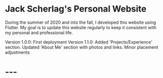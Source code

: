 # Jack Scherlag's Personal Website

During the summer of 2020 and into the fall, I developed this website using Flutter. My goal is to update this website regularly to keep it consistent with my personal and professional life.

Version 1.0.0: First deployment
Version 1.1.0: Added 'Projects/Experience' section. Updated 'About Me' section with photos and links. Minor placement adjustments


# ---
